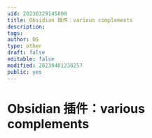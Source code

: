 ```yaml
---
uid: 20230329145808
title: Obsidian 插件：various complements
description: 
tags: 
author: OS
type: other
draft: false
editable: false
modified: 20230401230257
public: yes
---
```


# Obsidian 插件：various complements